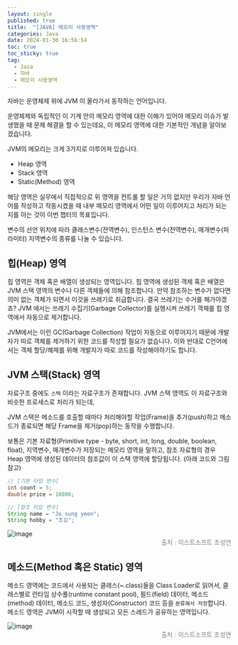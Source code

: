 ```yaml
---
layout: single
published: true
title:  "[JAVA] 메모리 사용영역"
categories: Java
date: 2024-01-30 16:56:54
toc: true
toc_sticky: true
tag:   
  - Java
  - 자바
  - 메모리 사용영역
---
```


자바는 운영체제 위에 JVM 이 올라가서 동작하는 언어입니다. 

운영체제와 독립적인 이 기계 안의 메모리 영역에 대한 이해가 있어야 메모리 이슈가 발생했을 때 문제 해결을 할 수 있는데요, 이 메모리 영역에 대한 기본적인 개념을 알아보겠습니다. 

JVM의 메모리는 크게 3가지로 이루어져 있습니다.

- Heap 영역
- Stack 영역
- Static(Method) 영역

해당 영역은 실무에서 직접적으로 위 영역을 컨트롤 할 일은 거의 없지만 우리가 자바 언어를 작성하고 작동시켰을 때 내부 메모리 영역에서 어떤 일이 이루어지고 처리가 되는지를 아는 것이 이번 챕터의 목표입니다. 

변수의 선언 위치에 따라 클래스변수(전역변수), 인스턴스 변수(전역변수), 매개변수(파라미터) 지역변수의 종류를 나눌 수 있습니다.

## 힙(Heap) 영역

힙 영역은 객체 혹은 배열이 생성되는 영역입니다. 힙 영역에 생성된 객체 혹은 배열은 JVM 스택 영역의 변수나 다른 객체들에 의해 참조합니다. 만약 참조하는 변수가 없다면 의미 없는 객체가 되면서 이것을 쓰레기로 취급합니다. 결국 쓰레기는 수거를 해가야겠죠? JVM 에서는 쓰레기 수집기(Garbage Collector)를 실행시켜 쓰레기 객체를 힙 영역에서 자동으로 제거합니다. 

JVM에서는 이런 GC(Garbage Collection) 작업이 자동으로 이루어지기 때문에 개발자가 따로 객체를 제거하기 위한 코드를 작성할 필요가 없습니다. 이와 반대로 C언어에서는 객체 할당/해제를 위해 개발자가 따로 코드를 작성해야하기도 합니다.

## JVM 스택(Stack) 영역

자료구조 중에도 `스택` 이라는 자료구조가 존재합니다. JVM 스택 영역도 이 자료구조와 비슷한 프로세스로 처리가 되는데,

JVM 스택은 메소드를 호출할 때마다 처리해야할 작업(Frame)을 추가(push)하고 메소드가 종료되면 해당 Frame을 제거(pop)하는 동작을 수행합니다. 

보통은 기본 자료형(Primitive type - byte, short, int, long, double, boolean, float), 지역변수, 매개변수가 저장되는 메모리 영역을 말하고, 참조 자료형의 경우 Heap 영역에 생성된 데이터의 참조값이 이 스택 영역에 할당됩니다. (아래 코드와 그림 참고)

```java
// [기본 타입 변수]
int count = 5;
double price = 10000;

// [참조 타입 변수]
String name = "Jo sung yeon";
String hobby = "조깅";
```

![image](https://github.com/BaxDailyGit/BaxDailyGit/assets/99312529/1e871bc8-8abb-4fef-9d28-a7a3f4ebf465)
<span style="color:gray; display: block; text-align: right;">출처 : 이스트소프트 조성연</span>

## 메소드(Method 혹은 Static) 영역

메소드 영역에는 코드에서 사용되는 클래스(~.class)들을 Class Loader로 읽어서, 클래스별로 런타임 상수풀(runtime constant pool), 필드(field) 데이터, 메소드(method) 데이터, 메소드 코드, 생성자(Constructor) 코드 등을 `분류해서 저장`합니다. 메소드 영역은 JVM이 시작할 때 생성되고 모든 스레드가 공유하는 영역입니다. 

![image](https://github.com/BaxDailyGit/BaxDailyGit/assets/99312529/e7fb66d5-dc41-4730-a462-882a33198535)
<span style="color:gray; display: block; text-align: right;">출처 : 이스트소프트 조성연</span>